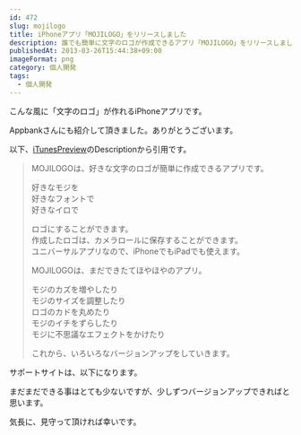 ```yaml
---
id: 472
slug: mojilogo
title: iPhoneアプリ「MOJILOGO」をリリースしました
description: 誰でも簡単に文字のロゴが作成できるアプリ「MOJILOGO」をリリースしました。はじめての個人開発アプリです。
publishedAt: 2013-03-26T15:44:38+09:00
imageFormat: png
category: 個人開発
tags:
  - 個人開発
---
```



こんな風に「文字のロゴ」が作れるiPhoneアプリです。

<CaptureImage article-id="472" img-file-name="mojilogo_icon_big1.png" caption="MOJILOGOでつくった文字のロゴ"></CaptureImage>

Appbankさんにも紹介して頂きました。ありがとうございます。

<external-link title="Appbank" note="MOJILOGO: 1文字ロゴをかんたんに作れるアプリ。無料。" link="http://www.appbank.net/2013/02/06/iphone-application/539593.php" img-file-name="appbank.png"></external-link>

以下、<a href="https://itunes.apple.com/app/id590388039" target="_blank">iTunesPreview</a>のDescriptionから引用です。

> MOJILOGOは、好きな文字のロゴが簡単に作成できるアプリです。
> 
> 好きなモジを  
> 好きなフォントで  
> 好きなイロで
> 
> ロゴにすることができます。  
> 作成したロゴは、カメラロールに保存することができます。  
> ユニバーサルアプリなので、iPhoneでもiPadでも使えます。
> 
> MOJILOGOは、まだできたてほやほやのアプリ。
> 
> モジのカズを増やしたり  
> モジのサイズを調整したり  
> ロゴのカドを丸めたり  
> モジのイチをずらしたり  
> モジに不思議なエフェクトをかけたり
> 
> これから、いろいろなバージョンアップをしていきます。

サポートサイトは、以下になります。

<external-link title="MOJILOGO" note="好きな文字のロゴが簡単に作成できるアプリ" link="https://mojilogo.desr.blue/" img-file-name="mojilogo.png"></external-link>

まだまだできる事はとても少ないですが、少しずつバージョンアップできればと思います。

気長に、見守って頂ければ幸いです。
